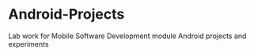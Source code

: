 # Android-Projects

Lab work for Mobile Software Development module
Android projects and experiments

